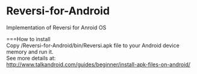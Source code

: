 Reversi-for-Android
===================

Implementation of Reversi for Anroid OS

===How to install  
Copy /Reversi-for-Android/bin/Reversi.apk file to your Android device memory and run it.  
See more details at:  
http://www.talkandroid.com/guides/beginner/install-apk-files-on-android/

